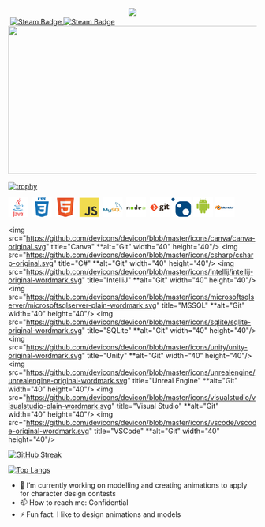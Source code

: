 <div id="header" align="center">
  <img src="https://media.giphy.com/media/unQ3IJU2RG7DO/giphy.gif" width="100"/>
</div>
<div id="badges">
  <img src="https://komarev.com/ghpvc/?username=MertAkkan-RomayaGittim&style=flat-square&color=blue" alt=""/>
  <a href="https://steamcommunity.com/profiles/76561198099213077">
    <img src="https://img.shields.io/badge/Steam-grey?logo=steam&logoColor=white&style=for-the-badge" alt="Steam Badge"/>
  </a>
  <a href="https://www.leagueofgraphs.com/tr/summoner/tr/LimonSoksunSana">
    <img src="https://img.shields.io/badge/Riot_Games-red?logo=riotgames&logoColor=white&style=for-the-badge" alt="Steam Badge"/>
  </a>
</div>


<div align="center">
  <img src="https://giphy.com/gifs/tech-system-alliance-YYW0hHizzIOrlhimPG" width="600" height="300"/>
</div>


[![trophy](https://github-profile-trophy.vercel.app/?username=MertAkkan-RomayaGittim)](https://github.com/MertAkkan-RomayaGittim/github-profile-trophy)

<div>
  <img src="https://github.com/devicons/devicon/blob/master/icons/java/java-original-wordmark.svg" title="Java" alt="Java" width="40" height="40"/>&nbsp;
  <img src="https://github.com/devicons/devicon/blob/master/icons/css3/css3-plain-wordmark.svg"  title="CSS3" alt="CSS" width="40" height="40"/>&nbsp;
  <img src="https://github.com/devicons/devicon/blob/master/icons/html5/html5-original.svg" title="HTML5" alt="HTML" width="40" height="40"/>&nbsp;
  <img src="https://github.com/devicons/devicon/blob/master/icons/javascript/javascript-original.svg" title="JavaScript" alt="JavaScript" width="40" height="40"/>&nbsp;
 <img src="https://github.com/devicons/devicon/blob/master/icons/mysql/mysql-original-wordmark.svg" title="MySQL"  alt="MySQL" width="40" height="40"/>&nbsp;
  <img src="https://github.com/devicons/devicon/blob/master/icons/nodejs/nodejs-original-wordmark.svg" title="NodeJS" alt="NodeJS" width="40" height="40"/>&nbsp;
  <img src="https://github.com/devicons/devicon/blob/master/icons/git/git-original-wordmark.svg" title="Git" **alt="Git" width="40" height="40"/>
  <img src="https://github.com/devicons/devicon/blob/master/icons/nuget/nuget-original.svg" title="NuGet" **alt="Git" width="40" height="40"/>
  <img src="https://github.com/devicons/devicon/blob/master/icons/android/android-original-wordmark.svg" title="Android" **alt="Git" width="40" height="40"/>
  <img src="https://github.com/devicons/devicon/blob/master/icons/blender/blender-original-wordmark.svg" title="Belnder" **alt="Git" width="40" height="40"/>

  <img src="https://github.com/devicons/devicon/blob/master/icons/canva/canva-original.svg" title="Canva" **alt="Git" width="40" height="40"/>
  <img src="https://github.com/devicons/devicon/blob/master/icons/csharp/csharp-original.svg" title="C#" **alt="Git" width="40" height="40"/>
  <img src="https://github.com/devicons/devicon/blob/master/icons/intellij/intellij-original-wordmark.svg" title="IntelliJ" **alt="Git" width="40" height="40"/>
  <img src="https://github.com/devicons/devicon/blob/master/icons/microsoftsqlserver/microsoftsqlserver-plain-wordmark.svg" title="MSSQL" **alt="Git" width="40" height="40"/>
  <img src="https://github.com/devicons/devicon/blob/master/icons/sqlite/sqlite-original-wordmark.svg" title="SQLite" **alt="Git" width="40" height="40"/>
  <img src="https://github.com/devicons/devicon/blob/master/icons/unity/unity-original-wordmark.svg" title="Unity" **alt="Git" width="40" height="40"/>
  <img src="https://github.com/devicons/devicon/blob/master/icons/unrealengine/unrealengine-original-wordmark.svg" title="Unreal Engine" **alt="Git" width="40" height="40"/>
  <img src="https://github.com/devicons/devicon/blob/master/icons/visualstudio/visualstudio-plain-wordmark.svg" title="Visual Studio" **alt="Git" width="40" height="40"/>
  <img src="https://github.com/devicons/devicon/blob/master/icons/vscode/vscode-original-wordmark.svg" title="VSCode" **alt="Git" width="40" height="40"/>
</div>


[![GitHub Streak](http://github-readme-streak-stats.herokuapp.com?user=MertAkkan-RomayaGittim&theme=dark&background=000000)](https://git.io/streak-stats)

[![Top Langs](https://github-readme-stats.vercel.app/api/top-langs/?username=MertAkkan-RomayaGittim&layout=compact&theme=vision-friendly-dark)](https://github.com/anuraghazra/github-readme-stats)




- 🔭 I’m currently working on modelling and creating animations to apply for character design contests
- 📫 How to reach me: Confidential
- ⚡ Fun fact: I like to design animations and models

